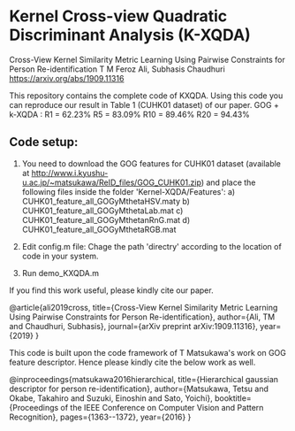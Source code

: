 # Kernel Cross-view Quadratic Discriminant Analysis (K-XQDA)
Cross-View Kernel Similarity Metric Learning Using Pairwise Constraints for Person Re-identification
T M Feroz Ali, Subhasis Chaudhuri
https://arxiv.org/abs/1909.11316

This repository contains the complete code of KXQDA. Using this code you can reproduce our result in Table 1 (CUHK01 dataset) of our paper.
GOG + k-XQDA : 
R1 = 62.23% 
R5 = 83.09% 
R10 = 89.46%
R20 = 94.43%

Code setup:
-------------
1) You need to download the GOG features for CUHK01 dataset (available at http://www.i.kyushu-u.ac.jp/~matsukawa/ReID_files/GOG_CUHK01.zip) and place the following files inside the folder 'Kernel-XQDA/Features':
a) CUHK01_feature_all_GOGyMthetaHSV.maty
b) CUHK01_feature_all_GOGyMthetaLab.mat
c) CUHK01_feature_all_GOGyMthetanRnG.mat
d) CUHK01_feature_all_GOGyMthetaRGB.mat

2) Edit config.m file:
Chage the path 'directry' according to the location of code in your system.

3) Run demo_KXQDA.m

If you find this work useful, please kindly cite our paper.

@article{ali2019cross,
title={Cross-View Kernel Similarity Metric Learning Using Pairwise Constraints for Person Re-identification},
author={Ali, TM and Chaudhuri, Subhasis},
journal={arXiv preprint arXiv:1909.11316},
year={2019}
}


This code is built upon the code framework of T Matsukawa's work on GOG feature descriptor. Hence please kindly cite the below work as well.

@inproceedings{matsukawa2016hierarchical,
title={Hierarchical gaussian descriptor for person re-identification},
author={Matsukawa, Tetsu and Okabe, Takahiro and Suzuki, Einoshin and Sato, Yoichi},
booktitle={Proceedings of the IEEE Conference on Computer Vision and Pattern Recognition},
pages={1363--1372},
year={2016}
}



